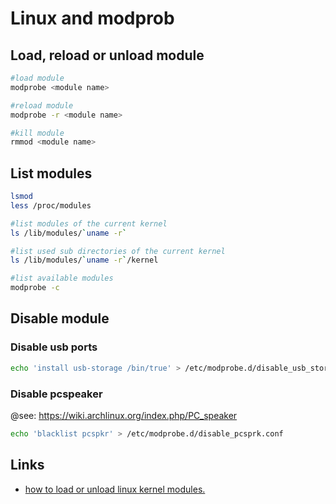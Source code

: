 # Linux and modprob

## Load, reload or unload module

```bash
#load module
modprobe <module name>

#reload module
modprobe -r <module name>

#kill module
rmmod <module name>
```

## List modules

```bash
lsmod
less /proc/modules

#list modules of the current kernel
ls /lib/modules/`uname -r`

#list used sub directories of the current kernel
ls /lib/modules/`uname -r`/kernel

#list available modules
modprobe -c
```

## Disable module

### Disable usb ports

```bash
echo 'install usb-storage /bin/true' > /etc/modprobe.d/disable_usb_storage.conf
```

### Disable pcspeaker

@see: https://wiki.archlinux.org/index.php/PC_speaker

```bash
echo 'blacklist pcspkr' > /etc/modprobe.d/disable_pcsprk.conf
```

## Links

* [how to load or unload linux kernel modules.](https://opensource.com/article/18/5/how-load-or-unload-linux-kernel-module)

